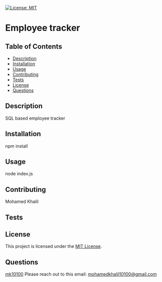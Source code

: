 [![License: MIT](https://img.shields.io/badge/License-MIT-brightgreen.svg)](https://opensource.org/licenses/MIT)

# Employee tracker

## Table of Contents

- [Description](#description)
- [Installation](#installation)
- [Usage](#usage)
- [Contributing](#contributing)
- [Tests](#tests)
- [License](#license)
- [Questions](#questions)

## Description

SQL based employee tracker

## Installation

npm install

## Usage

node index.js

## Contributing

Mohamed Khalil

## Tests

## License

This project is licensed under the [MIT License](https://opensource.org/licenses/MIT).

## Questions

[mk10100](https://github.com/mk10100)
Please reach out to this email: mohamedkhalil10100@gmail.com
